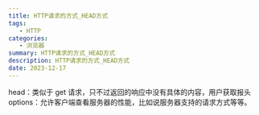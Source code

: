 ```yaml
---
title: HTTP请求的方式_HEAD方式
tags: 
   - HTTP
categories: 
   - 浏览器
summary: HTTP请求的方式_HEAD方式
description: HTTP请求的方式_HEAD方式
date: 2023-12-17
---
```




head：类似于 get 请求，只不过返回的响应中没有具体的内容，用户获取报头 options：允许客户端查看服务器的性能，比如说服务器支持的请求方式等等。